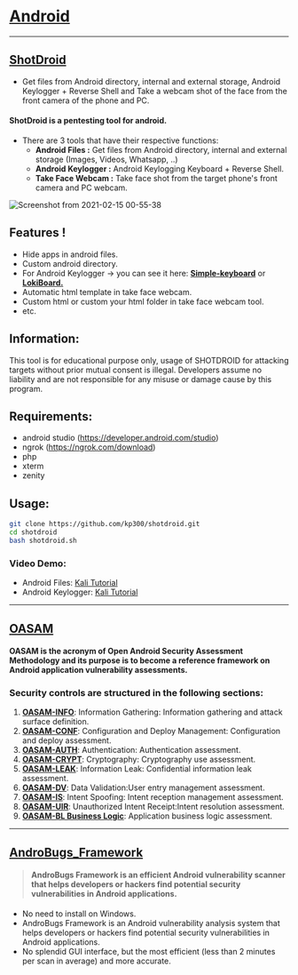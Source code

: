 # [Android]()

---

## [ShotDroid](https://github.com/kp300/shotdroid)
- Get files from Android directory, internal and external storage, Android Keylogger + Reverse Shell and Take a webcam shot of the face from the front camera of the phone and PC.

#### ShotDroid is a pentesting tool for android. 
- There are 3 tools that have their respective functions:
  - **Android Files :** Get files from Android directory, internal and external storage (Images, Videos, Whatsapp, ..)
  - **Android Keylogger :** Android Keylogging Keyboard + Reverse Shell.
  - **Take Face Webcam :** Take face shot from the target phone's front camera and PC webcam.
 
 ![Screenshot from 2021-02-15 00-55-38](https://user-images.githubusercontent.com/58439463/107884649-b15d7880-6f28-11eb-929e-1f39e37e1f0e.png)
 
## Features !
 - Hide apps in android files.
 - Custom android directory.
 - For Android Keylogger -> you can see it here: [**Simple-keyboard**](https://github.com/rkkr/simple-keyboard/) or [**LokiBoard.**](https://github.com/IceWreck/LokiBoard-Android-Keylogger)
 - Automatic html template in take face webcam.
 - Custom html or custom your html folder in take face webcam tool.
 - etc.
 
## Information:
This tool is for educational purpose only, usage of SHOTDROID for attacking targets without prior mutual consent is illegal. Developers assume no liability and are not responsible for any misuse or damage cause by this program.
 
## Requirements:
 - android studio (https://developer.android.com/studio)
 - ngrok (https://ngrok.com/download)
 - php
 - xterm
 - zenity

## Usage:
```bash
git clone https://github.com/kp300/shotdroid.git
cd shotdroid
bash shotdroid.sh
```

### Video Demo: 
- Android Files: [Kali Tutorial](https://www.youtube.com/watch?v=9eGniotVgKg)
- Android Keylogger: [Kali Tutorial](https://www.youtube.com/watch?v=l-9YhrKonDY)


---

## [OASAM](https://github.com/b66l/OASAM)
#### OASAM is the acronym of Open Android Security Assessment Methodology and its purpose is to become a reference framework on Android application vulnerability assessments.

### Security controls are structured in the following sections:
1. **[OASAM-INFO](https://github.com/b66l/OASAM/tree/master/oasam-info-information-gathering)**:  Information Gathering:  Information gathering and attack surface definition.
2. **[OASAM-CONF](https://github.com/b66l/OASAM/tree/master/oasam-conf-configuration-and-deploy-management)**: Configuration and Deploy Management: Configuration and deploy assessment.
3. **[OASAM-AUTH](https://github.com/b66l/OASAM/tree/master/oasam-auth-authentication)**: Authentication: Authentication assessment.
4. **[OASAM-CRYPT](https://github.com/b66l/OASAM/tree/master/oasam-crypt-cryptography)**:  Cryptography: Cryptography use assessment.
5. **[OASAM-LEAK](https://github.com/b66l/OASAM/tree/master/oasam-leak-information-leak)**: Information Leak: Confidential information leak assessment.
6. **[OASAM-DV](https://github.com/b66l/OASAM/tree/master/oasam-dv-data-validation)**: Data Validation:User entry management assessment.
7. **[OASAM-IS](https://github.com/b66l/OASAM/tree/master/oasam-is-intent-spoofing)**: Intent Spoofing: Intent reception management assessment.
8. **[OASAM-UIR](https://github.com/b66l/OASAM/tree/master/oasam-uir-unauthorized-intent-receipt)**: Unauthorized Intent Receipt:Intent resolution assessment.
9. **[OASAM-BL Business Logic](https://github.com/b66l/OASAM/tree/master/oasam-bl-business-logic)**: Application business logic assessment.

---

## [AndroBugs_Framework](https://github.com/AndroBugs/AndroBugs_Framework)
> #### AndroBugs Framework is an efficient Android vulnerability scanner that helps developers or hackers find potential security vulnerabilities in Android applications. 
- No need to install on Windows.
- AndroBugs Framework is an Android vulnerability analysis system that helps developers or hackers find potential security vulnerabilities in Android applications.
- No splendid GUI interface, but the most efficient (less than 2 minutes per scan in average) and more accurate.




